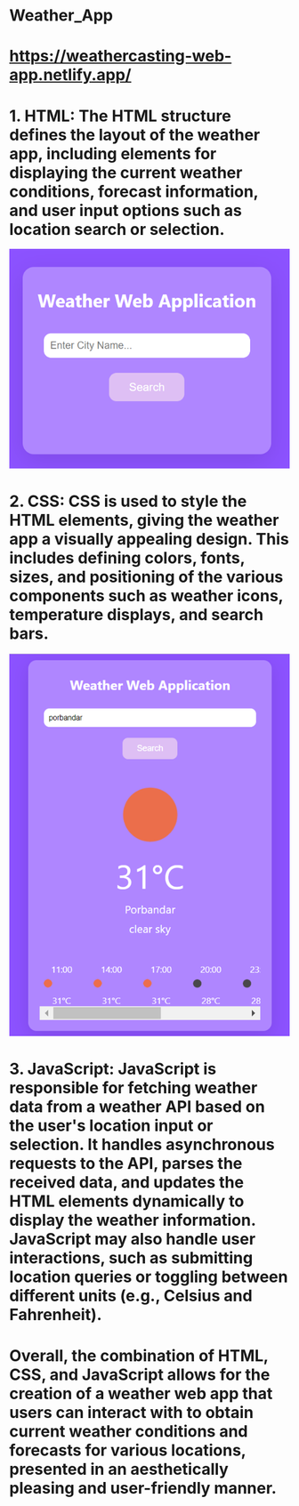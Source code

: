 # Weather_App

# https://weathercasting-web-app.netlify.app/

# 1. **HTML**: The HTML structure defines the layout of the weather app, including elements for displaying the current weather conditions, forecast information, and user input options such as location search or selection.

![home](<images/Screenshot 2024-05-08 103325.png>)

# 2. **CSS**: CSS is used to style the HTML elements, giving the weather app a visually appealing design. This includes defining colors, fonts, sizes, and positioning of the various components such as weather icons, temperature displays, and search bars.

![search page](<images/Screenshot 2024-05-08 103427.png>)

# 3. **JavaScript**: JavaScript is responsible for fetching weather data from a weather API based on the user's location input or selection. It handles asynchronous requests to the API, parses the received data, and updates the HTML elements dynamically to display the weather information. JavaScript may also handle user interactions, such as submitting location queries or toggling between different units (e.g., Celsius and Fahrenheit).

# Overall, the combination of HTML, CSS, and JavaScript allows for the creation of a weather web app that users can interact with to obtain current weather conditions and forecasts for various locations, presented in an aesthetically pleasing and user-friendly manner.